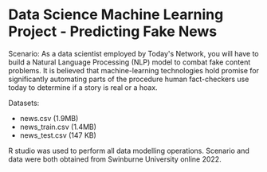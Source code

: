 # Data Science Machine Learning Project - Predicting Fake News
Scenario:
As a data scientist employed by Today's Network, you will have to build a Natural Language Processing (NLP) model to combat fake content problems. It is believed that machine-learning technologies hold promise for significantly automating parts of the procedure human fact-checkers use today to determine if a story is real or a hoax.

Datasets:
- news.csv (1.9MB)
- news_train.csv (1.4MB)
- news_test.csv (147 KB)

R studio was used to perform all data modelling operations. Scenario and data were both obtained from Swinburne University online 2022.
